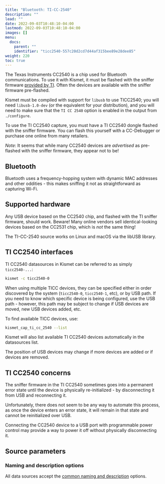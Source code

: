 ```yaml
---
title: "Bluetooth: TI-CC-2540"
description: ""
lead: ""
date: 2022-09-03T10:48:10-04:00
lastmod: 2022-09-03T10:48:10-04:00
images: []
menu:
  docs:
    parent: ""
    identifier: "ticc2540-557c20d2cd7d44af315bee89e28dee85"
weight: 220
toc: true
---
```


The Texas Instruments CC2540 is a chip used for Bluetooth communications.  To use it with Kismet, it must be flashed with the sniffer firmware [provided by TI](http://www.ti.com/tool/PACKET-SNIFFER).  Often the devices are available with the sniffer firmware pre-flashed.

Kismet must be compiled with support for `libusb` to use TICC2540; you will need `libusb-1.0-dev` (or the equivalent for your distribution), and you will need to make sure that the `TI CC 2540` option is enabled in the output from `./configure`.

To use the TI CC2540 capture, you must have a TI CC2540 dongle flashed with the sniffer firmware. You can flash this yourself with a CC-Debugger or purchase one online from many retailers.

*Note*: It seems that while many CC2540 devices are *advertised* as pre-flashed with the sniffer firmware, they appear not to be!

## Bluetooth

Bluetooth uses a frequency-hopping system with dynamic MAC addresses and other oddities - this makes sniffing it not as straightforward as capturing Wi-Fi.

## Supported hardware

Any USB device based on the CC2540 chip, and flashed with the TI sniffer firmware, should work.  Beware!  Many online vendors sell identical-looking devices based on the CC2531 chip, which is *not* the same thing!

The TI-CC-2540 source works on Linux and macOS via the libUSB library.

## TI CC2540 interfaces

TI CC2540 datasources in Kismet can be referred to as simply `ticc2540-...`:

```bash
kismet -c ticc2540-0
```

When using multiple TICC devices, they can be specified either in order discovered by the system (`ticc2540-0`, `ticc2540-1`, etc), or by USB path.  If you need to know which specific device is being configured, use the USB path - however, this path may be subject to change if USB devices are moved, new USB devices added, etc.

To find available TICC devices, use:

```bash
kismet_cap_ti_cc_2540 --list
```

Kismet will also list available TI CC2540 devices automatically in the datasources list.

The position of USB devices may change if more devices are added or if devices are removed.

## TI CC2540 concerns

The sniffer firmware in the TI CC2540 sometimes goes into a permanent error state until the device is physically re-initialized - by disconnecting it from USB and reconnecting it.

Unfortunately, there does not seem to be any way to automate this process, as once the device enters an error state, it will remain in that state and cannot be reinitialized over USB.

Connecting the CC2540 device to a USB port with programmable power control may provide a way to power it off without physically disconnecting it.

## Source parameters

### Naming and description options

All data sources accept the [common naming and description](/docs/readme/datasources/datasources/#naming-and-describing-datasources) options.
